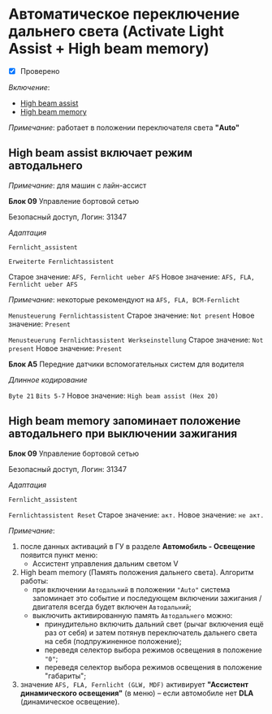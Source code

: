 # Автоматическое переключение дальнего света (Activate Light Assist + High beam memory)
- [x] Проверено

*Включение*:
* [High beam assist](#high-beam-assist-включает-режим-автодальнего)
* [High beam memory](#high-beam-memory-запоминает-положение-автодальнего-при-выключении-зажигания)

_Примечание_: работает в положении переключателя света **"Auto"**

## High beam assist включает режим автодальнего
_Примечание_: для машин с лайн-ассист

**Блок 09** Управление бортовой сетью

Безопасный доступ, Логин: 31347

*Aдаптация*

`Fernlicht_assistent` 

`Erweiterte Fernlichtassistent`

Старое значение: `AFS, Fernlicht ueber AFS` Новое значение: `AFS, FLA, Fernlicht ueber AFS`

_Примечание_: некоторые рекомендуют на `AFS, FLA, BCM-Fernlicht`

`Menusteuerung Fernlichtassistent`
Старое значение: `Not present` Новое значение: `Present`

`Menusteuerung Fernlichtassistent Werkseinstellung`
Старое значение: `Not present` Новое значение: `Present`

**Блок A5** Передние датчики вспомогательных систем для водителя

*Длинное кодирование*

`Byte 21` `Bits 5-7` Новое значение: `High beam assist (Hex 20)`

## High beam memory запоминает положение автодальнего при выключении зажигания
**Блок 09** Управление бортовой сетью

Безопасный доступ, Логин: 31347

*Aдаптация*

`Fernlicht_assistent`

`Fernlichtassistent Reset` Старое значение: `акт.` Новое значение: `не акт.`

_Примечание_:
1. после данных активаций в ГУ в разделе **Автомобиль - Освещение** появится пункт меню:
   - Ассистент управления дальним светом V
2. High beam memory (Память положения дальнего света). Алгоритм работы:
   - при включении `Автодальний` в положении `"Auto"` система запоминает это событие и последующем включении зажигания / двигателя всегда будет включен `Автодальний`;
   - выключить активированную память `Автодальнего` можно:
     * принудительно включить дальний свет (рычаг включения ещё раз от себя) и затем потянув переключатель дальнего света на себя (подпружиненное положение);
     * переведя селектор выбора режимов освещения в положение `"0"`;
     * переведя селектор выбора режимов освещения в положение "габариты";
3. значение `AFS, FLA, Fernlicht (GLW, MDF)` активирует **"Ассистент динамического освещения"** (в меню) – если автомобиле нет **DLA** (динамическое освещение).
